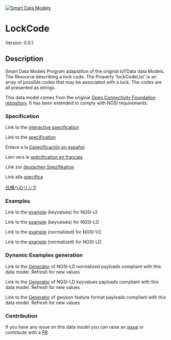 [![Smart Data Models](https://smartdatamodels.org/wp-content/uploads/2022/01/SmartDataModels_logo.png "Logo")](https://smartdatamodels.org)
# LockCode
Version: 0.0.1

## Description 

Smart Data Models Program adaptation of the original IoTData data Models. The Resource describing a lock code. The Property 'lockCodeList' is an array of possible codes that may be associated with a lock. The codes are all presented as strings.

This data model comes from the original [Open Connectivity Foundation repository](https://github.com/openconnectivityfoundation/IoTDataModels). It has been extended to comply with NGSI requirements.
### Specification

Link to the [interactive specification](https://swagger.lab.fiware.org/?url=https://smart-data-models.github.io/dataModel.OCF/LockCode/swagger.yaml)

Link to the [specification](https://github.com/smart-data-models/dataModel.OCF/blob/master/LockCode/doc/spec.md)

Enlace a la [Especificación en español](https://github.com/smart-data-models/dataModel.OCF/blob/master/LockCode/doc/spec_ES.md)

Lien vers le [spécification en français](https://github.com/smart-data-models/dataModel.OCF/blob/master/LockCode/doc/spec_FR.md)

Link zur [deutschen Spezifikation](https://github.com/smart-data-models/dataModel.OCF/blob/master/LockCode/doc/spec_DE.md)

Link alla [specifica](https://github.com/smart-data-models/dataModel.OCF/blob/master/LockCode/doc/spec_IT.md)

[仕様へのリンク](https://github.com/smart-data-models/dataModel.OCF/blob/master/LockCode/doc/spec_JA.md)
### Examples

Link to the [example](https://smart-data-models.github.io/dataModel.OCF/LockCode/examples/example.json) (keyvalues) for NGSI v2

Link to the [example](https://smart-data-models.github.io/dataModel.OCF/LockCode/examples/example.jsonld) (keyvalues) for NGSI-LD

Link to the [example](https://smart-data-models.github.io/dataModel.OCF/LockCode/examples/example-normalized.json) (normalized) for NGSI-V2

Link to the [example](https://smart-data-models.github.io/dataModel.OCF/LockCode/examples/example-normalized.jsonld) (normalized) for NGSI-LD
### Dynamic Examples generation

Link to the [Generator](https://smartdatamodels.org/extra/ngsi-ld_generator.php?schemaUrl=https://raw.githubusercontent.com/smart-data-models/dataModel.OCF/master/LockCode/schema.json&email=info@smartdatamodels.org) of NGSI-LD normalized payloads compliant with this data model. Refresh for new values

Link to the [Generator](https://smartdatamodels.org/extra/ngsi-ld_generator_keyvalues.php?schemaUrl=https://raw.githubusercontent.com/smart-data-models/dataModel.OCF/master/LockCode/schema.json&email=info@smartdatamodels.org) of NGSI-LD keyvalues payloads compliant with this data model. Refresh for new values

Link to the [Generator](https://smartdatamodels.org/extra/geojson_features_generator.php?schemaUrl=https://raw.githubusercontent.com/smart-data-models/dataModel.OCF/master/LockCode/schema.json&email=info@smartdatamodels.org) of geojson feature format payloads compliant with this data model. Refresh for new values
### Contribution

 If you have any issue on this data model you can raise an [issue](https://github.com/smart-data-models/dataModel.OCF/issues)  or contribute with a [PR](https://github.com/smart-data-models/dataModel.OCF/pulls)